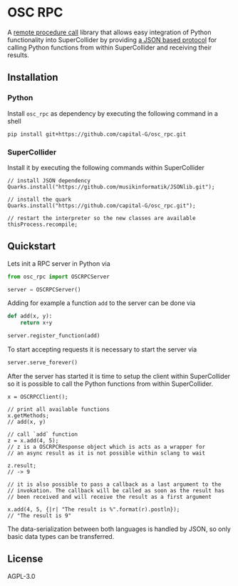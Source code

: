 # OSC RPC

A [remote procedure call](https://en.wikipedia.org/wiki/Remote_procedure_call) library that allows easy integration of Python functionality into SuperCollider by providing [a JSON based protocol](https://en.wikipedia.org/wiki/JSON-RPC) for calling Python functions from within SuperCollider and receiving their results.

## Installation

### Python

Install `osc_rpc` as dependency by executing the following command in a shell

```shell
pip install git+https://github.com/capital-G/osc_rpc.git
```

### SuperCollider

Install it by executing the following commands within SuperCollider

```sclang
// install JSON dependency
Quarks.install("https://github.com/musikinformatik/JSONlib.git");

// install the quark
Quarks.install("https://github.com/capital-G/osc_rpc.git");

// restart the interpreter so the new classes are available
thisProcess.recompile;
```

## Quickstart

Lets init a RPC server in Python via

```python
from osc_rpc import OSCRPCServer

server = OSCRPCServer()
```

Adding for example a function `add` to the server can be done via

```python
def add(x, y):
    return x+y

server.register_function(add)
```

To start accepting requests it is necessary to start the server via

```python
server.serve_forever()
```

After the server has started it is time to setup the client within SuperCollider so it is possible to call the Python functions from within SuperCollider.

```supercollider
x = OSCRPCClient();

// print all available functions
x.getMethods;
// add(x, y)

// call `add` function
z = x.add(4, 5);
// z is a OSCRPCResponse object which is acts as a wrapper for
// an async result as it is not possible within sclang to wait

z.result;
// -> 9

// it is also possible to pass a callback as a last argument to the
// invokation. The callback will be called as soon as the result has
// been received and will receive the result as a first argument

x.add(4, 5, {|r| "The result is %".format(r).postln});
// "The result is 9"
```

The data-serialization between both languages is handled by JSON, so only basic data types can be transferred.

## License

AGPL-3.0
